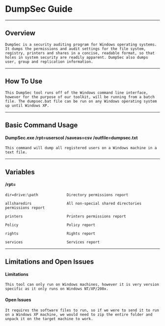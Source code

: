 # DumpSec Guide


---
## Overview


```
DumpSec is a security auditing program for Windows operating systems. It dumps the permissions and audit settings for the file system, registry, printers and shares in a concise, readable format, so that holes in system security are readily apparent. DumpSec also dumps user, group and replication information.
```

---
## How To Use


```
This DumpSec tool runs off of the Windows command line interface, however for the purpose of our toolkit, will be running from a batch file. The dumpsec.bat file can be run on any Windows operating system up until Windows XP.
```

---
## Basic Command Usage

#### DumpSec.exe /rpt=userscol /saveas=csv /outfile=dumpsec.txt
```
This command will dump all registered users on a Windows machine in a text file.
```

---

## Variables

#### /rpt=
```
dir=drive:\path				Directory permissions report

allsharedirs				All non-special shared directories permissions report

printers					Printers permissions report

Policy						Policy report

rights						Rights report

services					Services report
```

---
## Limitations and Open Issues

#### Limitations
```
This tool can only run on Windows machines, however it is very version specific as it only runs on Windows NT/XP/200x.
```

#### Open Issues
```
It requires the software files to run, so if we were to send it to run on a Windows XP machine, we would need to zip the entire folder and unpack it on the target machine to work.
```
